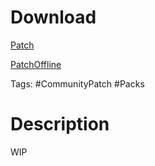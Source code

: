 # Download
[Patch](https://raw.githubusercontent.com/BLCM/BLCMods/master/Borderlands%202%20mods/Shadowevil/Patch.txt)

[PatchOffline](https://raw.githubusercontent.com/BLCM/BLCMods/master/Borderlands%202%20mods/Shadowevil/PatchOffline.txt)

Tags: #CommunityPatch #Packs

# Description
WIP
